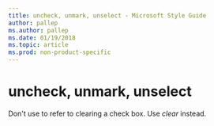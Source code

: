 ```yaml
---
title: uncheck, unmark, unselect - Microsoft Style Guide
author: pallep
ms.author: pallep
ms.date: 01/19/2018
ms.topic: article
ms.prod: non-product-specific
---
```


# uncheck, unmark, unselect

Don't use to refer to clearing a check box. Use *clear* instead.
